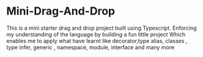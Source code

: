 # Mini-Drag-And-Drop
This is a mini starter drag and drop project built using Typescript.
Enforcing my understanding of the language by building a fun little project 
Which enables me to apply what have learnt like decorator,type alias, classes , type infer, generic , namespace, module,
interface and many more
